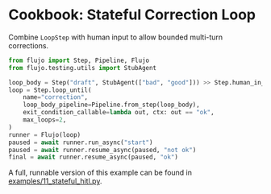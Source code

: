 # Cookbook: Stateful Correction Loop

Combine `LoopStep` with human input to allow bounded multi-turn corrections.

```python
from flujo import Step, Pipeline, Flujo
from flujo.testing.utils import StubAgent

loop_body = Step("draft", StubAgent(["bad", "good"])) >> Step.human_in_the_loop("fix")
loop = Step.loop_until(
    name="correction",
    loop_body_pipeline=Pipeline.from_step(loop_body),
    exit_condition_callable=lambda out, ctx: out == "ok",
    max_loops=2,
)
runner = Flujo(loop)
paused = await runner.run_async("start")
paused = await runner.resume_async(paused, "not ok")
final = await runner.resume_async(paused, "ok")
```

A full, runnable version of this example can be found in [examples/11_stateful_hitl.py](https://github.com/aandresalvarez/flujo/blob/main/examples/11_stateful_hitl.py).

